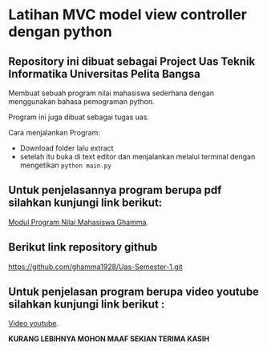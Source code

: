 # Latihan MVC model view controller dengan python

## Repository ini dibuat sebagai Project Uas Teknik Informatika Universitas Pelita Bangsa 

Membuat sebuah program nilai mahasiswa sederhana dengan menggunakan bahasa pemograman python.

Program ini juga dibuat sebagai tugas uas.

Cara menjalankan Program:

- Download folder lalu extract
- setelah itu buka di text editor dan menjalankan melalui terminal dengan mengetikan `python main.py`

## Untuk penjelasannya program berupa pdf silahkan kunjungi link berikut:

  [Modul Program Nilai Mahasiswa Ghamma](https://drive.google.com/open?id=1C5TjkVcA9QPsUd5Hgi1aiT4bUSDjbAkw&authuser=prmanaputra75%40gmail.com&usp=drive_fs).
  
## Berikut link repository github

  https://github.com/ghamma1928/Uas-Semester-1.git
  
## Untuk penjelasan program berupa video youtube silahkan kunjungi link berikut :

  [Video youtube](https://youtu.be/Od8zCbsDAjY).
  
  
**KURANG LEBIHNYA MOHON MAAF SEKIAN TERIMA KASIH**

